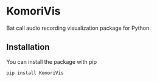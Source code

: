 # KomoriVis
Bat call audio recording visualization package for Python.

## Installation

You can install the package with pip

```shell
pip install KomoriVis
```
